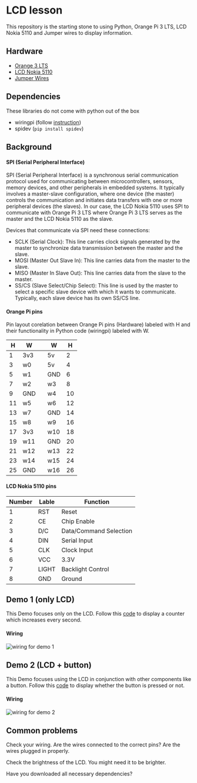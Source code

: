 # LCD lesson

This repository is the starting stone to using Python, Orange Pi 3 LTS, LCD
Nokia 5110 and Jumper wires to display information.

## Hardware

- [Orange 3 LTS](http://www.orangepi.org/html/hardWare/computerAndMicrocontrollers/details/orange-pi-3-LTS.html)
- [LCD Nokia 5110](https://components101.com/displays/nokia-5110-lcd)
- [Jumper Wires](https://en.wikipedia.org/wiki/Jump_wire)

## Dependencies

These libraries do not come with python out of the box
- wiringpi (follow [instruction](/install_wiring_pi.txt))
- spidev (`pip install spidev`)

## Background

#### SPI (Serial Peripheral Interface)

SPI (Serial Peripheral Interface) is a synchronous serial communication
protocol used for communicating between microcontrollers, sensors, memory
devices, and other peripherals in embedded systems. It typically involves a
master-slave configuration, where one device (the master) controls the
communication and initiates data transfers with one or more peripheral
devices (the slaves). In our case, the LCD Nokia 5110 uses SPI to
communicate with Orange Pi 3 LTS where Orange Pi 3 LTS serves as the
master and the LCD Nokia 5110 as the slave.

Devices that communicate via SPI need these connections:
- SCLK (Serial Clock): This line carries clock signals generated by the
  master to synchronize data transmission between the master and the slave.
- MOSI (Master Out Slave In): This line carries data from the master to the
  slave.
- MISO (Master In Slave Out): This line carries data from the slave to the
  master.
- SS/CS (Slave Select/Chip Select): This line is used by the master to
  select a specific slave device with which it wants to
  communicate. Typically, each slave device has its own SS/CS line.

#### Orange Pi pins

Pin layout corelation between Orange Pi pins (Hardware) labeled with H and
their functionality in Python code (wiringpi) labeled with W.

| H | W |   | W | H |
|---|---|---|---|---|
| 1 | 3v3 |   | 5v | 2 |
| 3 | w0 |   | 5v | 4 |
| 5 | w1 |   | GND | 6 |
| 7 | w2 |   | w3 | 8 |
| 9 | GND |   | w4 | 10 |
| 11 | w5 |   | w6 | 12 |
| 13 | w7 |   | GND | 14 |
| 15 | w8 |   | w9 | 16 |
| 17 | 3v3 |   | w10 | 18 |
| 19 | w11 |   | GND | 20 |
| 21 | w12 |   | w13 | 22 |
| 23 | w14 |   | w15 | 24 |
| 25 | GND |   | w16 | 26 |

#### LCD Nokia 5110 pins

| Number | Lable | Function |
|---|---|---|
| 1 | RST | Reset |
| 2 | CE | Chip Enable |
| 3 | D/C | Data/Command Selection |
| 4 | DIN | Serial Input |
| 5 | CLK | Clock Input |
| 6 | VCC | 3.3V |
| 7 | LIGHT | Backlight Control |
| 8 | GND | Ground |

## Demo 1 (only LCD)

This Demo focuses only on the LCD. Follow this [code](/lcd_sample_code.py)
to display a counter which increases every second.

#### Wiring

![wiring for demo 1](/assets/)

## Demo 2 (LCD + button)

This Demo focuses using the LCD in conjunction with other components like a
button. Follow this [code](/lcd_sample_code_button.py) to display whether
the button is pressed or not.

#### Wiring

![wiring for demo 2](/assets/)

## Common problems

Check your wiring.  Are the wires connected to the correct pins?  Are the
wires plugged in properly.

Check the brightness of the LCD.  You might need it to be brighter.

Have you downloaded all necessary dependencies?
